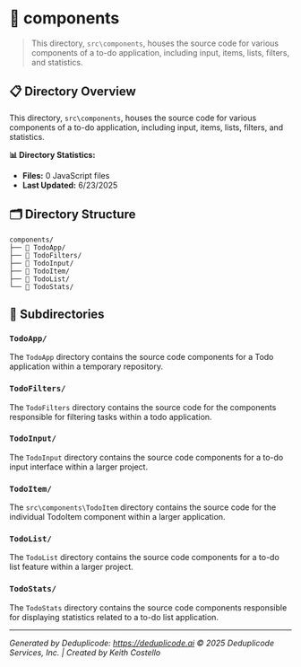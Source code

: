 # 📁 components

> This directory, `src\components`, houses the source code for various components of a to-do application, including input, items, lists, filters, and statistics.

## 📋 Directory Overview

This directory, `src\components`, houses the source code for various components of a to-do application, including input, items, lists, filters, and statistics.

**📊 Directory Statistics:**
- **Files:** 0 JavaScript files
- **Last Updated:** 6/23/2025

## 🗂 Directory Structure

```
components/
├── 📁 TodoApp/
├── 📁 TodoFilters/
├── 📁 TodoInput/
├── 📁 TodoItem/
├── 📁 TodoList/
└── 📁 TodoStats/
```

## 📁 Subdirectories

### `TodoApp/`
The `TodoApp` directory contains the source code components for a Todo application within a temporary repository.

### `TodoFilters/`
The `TodoFilters` directory contains the source code for the components responsible for filtering tasks within a todo application.

### `TodoInput/`
The `TodoInput` directory contains the source code components for a to-do input interface within a larger project.

### `TodoItem/`
The `src\components\TodoItem` directory contains the source code for the individual TodoItem component within a larger application.

### `TodoList/`
The `TodoList` directory contains the source code components for a to-do list feature within a larger project.

### `TodoStats/`
The `TodoStats` directory contains the source code components responsible for displaying statistics related to a to-do list application.

---

*Generated by Deduplicode: https://deduplicode.ai*
*© 2025 Deduplicode Services, Inc. | Created by Keith Costello*
